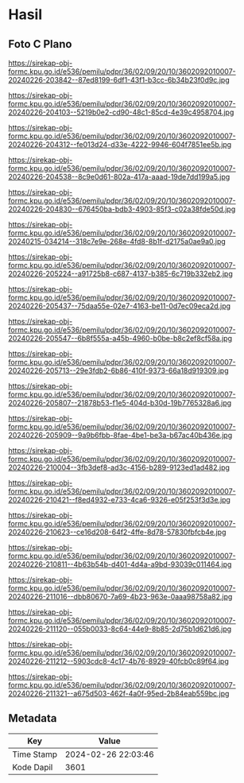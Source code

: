# Hasil

## Foto C Plano

https://sirekap-obj-formc.kpu.go.id/e536/pemilu/pdpr/36/02/09/20/10/3602092010007-20240226-203842--87ed8199-6df1-43f1-b3cc-6b34b23f0d9c.jpg

https://sirekap-obj-formc.kpu.go.id/e536/pemilu/pdpr/36/02/09/20/10/3602092010007-20240226-204103--5219b0e2-cd90-48c1-85cd-4e39c4958704.jpg

https://sirekap-obj-formc.kpu.go.id/e536/pemilu/pdpr/36/02/09/20/10/3602092010007-20240226-204312--fe013d24-d33e-4222-9946-604f7851ee5b.jpg

https://sirekap-obj-formc.kpu.go.id/e536/pemilu/pdpr/36/02/09/20/10/3602092010007-20240226-204538--8c9e0d61-802a-417a-aaad-19de7dd199a5.jpg

https://sirekap-obj-formc.kpu.go.id/e536/pemilu/pdpr/36/02/09/20/10/3602092010007-20240226-204830--676450ba-bdb3-4903-85f3-c02a38fde50d.jpg

https://sirekap-obj-formc.kpu.go.id/e536/pemilu/pdpr/36/02/09/20/10/3602092010007-20240215-034214--318c7e9e-268e-4fd8-8b1f-d2175a0ae9a0.jpg

https://sirekap-obj-formc.kpu.go.id/e536/pemilu/pdpr/36/02/09/20/10/3602092010007-20240226-205224--a91725b8-c687-4137-b385-6c719b332eb2.jpg

https://sirekap-obj-formc.kpu.go.id/e536/pemilu/pdpr/36/02/09/20/10/3602092010007-20240226-205437--75daa55e-02e7-4163-be11-0d7ec09eca2d.jpg

https://sirekap-obj-formc.kpu.go.id/e536/pemilu/pdpr/36/02/09/20/10/3602092010007-20240226-205547--6b8f555a-a45b-4960-b0be-b8c2ef8cf58a.jpg

https://sirekap-obj-formc.kpu.go.id/e536/pemilu/pdpr/36/02/09/20/10/3602092010007-20240226-205713--29e3fdb2-6b86-410f-9373-66a18d919309.jpg

https://sirekap-obj-formc.kpu.go.id/e536/pemilu/pdpr/36/02/09/20/10/3602092010007-20240226-205807--21878b53-f1e5-404d-b30d-19b7765328a6.jpg

https://sirekap-obj-formc.kpu.go.id/e536/pemilu/pdpr/36/02/09/20/10/3602092010007-20240226-205909--9a9b6fbb-8fae-4be1-be3a-b67ac40b436e.jpg

https://sirekap-obj-formc.kpu.go.id/e536/pemilu/pdpr/36/02/09/20/10/3602092010007-20240226-210004--3fb3def8-ad3c-4156-b289-9123ed1ad482.jpg

https://sirekap-obj-formc.kpu.go.id/e536/pemilu/pdpr/36/02/09/20/10/3602092010007-20240226-210421--f8ed4932-e733-4ca6-9326-e05f253f3d3e.jpg

https://sirekap-obj-formc.kpu.go.id/e536/pemilu/pdpr/36/02/09/20/10/3602092010007-20240226-210623--ce16d208-64f2-4ffe-8d78-57830fbfcb4e.jpg

https://sirekap-obj-formc.kpu.go.id/e536/pemilu/pdpr/36/02/09/20/10/3602092010007-20240226-210811--4b63b54b-d401-4d4a-a9bd-93039c011464.jpg

https://sirekap-obj-formc.kpu.go.id/e536/pemilu/pdpr/36/02/09/20/10/3602092010007-20240226-211016--dbb80670-7a69-4b23-963e-0aaa98758a82.jpg

https://sirekap-obj-formc.kpu.go.id/e536/pemilu/pdpr/36/02/09/20/10/3602092010007-20240226-211120--055b0033-8c64-44e9-8b85-2d75b1d621d6.jpg

https://sirekap-obj-formc.kpu.go.id/e536/pemilu/pdpr/36/02/09/20/10/3602092010007-20240226-211212--5903cdc8-4c17-4b76-8929-40fcb0c89f64.jpg

https://sirekap-obj-formc.kpu.go.id/e536/pemilu/pdpr/36/02/09/20/10/3602092010007-20240226-211321--a675d503-462f-4a0f-95ed-2b84eab559bc.jpg


## Metadata

| Key        | Value               |
| ---------- | ------------------- |
| Time Stamp | 2024-02-26 22:03:46 |
| Kode Dapil | 3601                |



